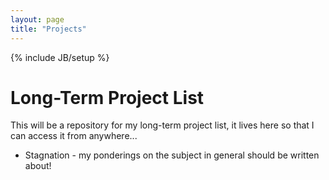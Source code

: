 ```yaml
---
layout: page
title: "Projects"
---
```

{% include JB/setup %}

# Long-Term Project List

This will be a repository for my long-term project list, it lives here so that
I can access it from anywhere...

* Stagnation - my ponderings on the subject in general should be written about!
